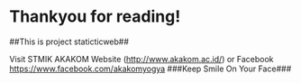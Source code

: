 # Thankyou for reading!
##This is project staticticweb##

Visit STMIK AKAKOM Website (http://www.akakom.ac.id/) or Facebook <https://www.facebook.com/akakomyogya>
###Keep Smile On Your Face###
